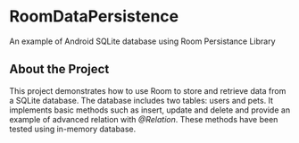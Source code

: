 # RoomDataPersistence
An example of Android SQLite database using Room Persistance Library

## About the Project

This project demonstrates how to use Room to store and retrieve data from a SQLite database. The database includes two tables: users and pets. It implements basic methods such as insert, update and delete and provide an example of advanced relation with <i>@Relation</i>.
These methods have been tested using in-memory database. 




